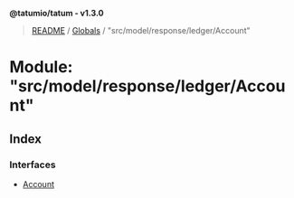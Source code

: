 **@tatumio/tatum - v1.3.0**

> [README](../README.md) / [Globals](../globals.md) / "src/model/response/ledger/Account"

# Module: "src/model/response/ledger/Account"

## Index

### Interfaces

* [Account](../interfaces/_src_model_response_ledger_account_.account.md)
